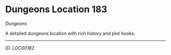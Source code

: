 # Dungeons Location 183

*Dungeons*

A detailed dungeons location with rich history and plot hooks.

---
*ID: LOC00182*